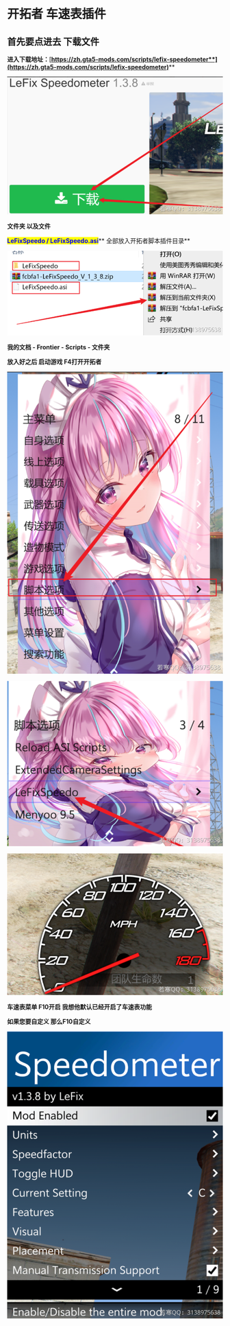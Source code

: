 # 开拓者 车速表插件

## **首先要点进去 下载文件**

**进入下载地址：**[**https://zh.gta5-mods.com/scripts/lefix-speedometer**](https://zh.gta5-mods.com/scripts/lefix-speedometer)****

****![](<../../../.gitbook/assets/image (8) (1) (1) (1) (1) (1).png>)****

**文件夹 以及文件**

<mark style="color:blue;">**LeFixSpeedo / LeFixSpeedo.asi**</mark>** 全部放入开拓者脚本插件目录**

****![](<../../../.gitbook/assets/image (41) (1) (1) (1).png>)****

**我的文档 - Frontier - Scripts - 文件夹**

**放入好之后 启动游戏 F4打开开拓者**

****![](<../../../.gitbook/assets/image (10) (1) (1).png>)****

****![](<../../../.gitbook/assets/image (17) (1) (1) (1).png>)****

****![](<../../../.gitbook/assets/image (28) (1) (1) (1).png>)****

**车速表菜单 F10开启 我想他默认已经开启了车速表功能**

**如果您要自定义 那么F10自定义**

****![](<../../../.gitbook/assets/image (30) (1) (1) (1) (1) (1).png>)****

